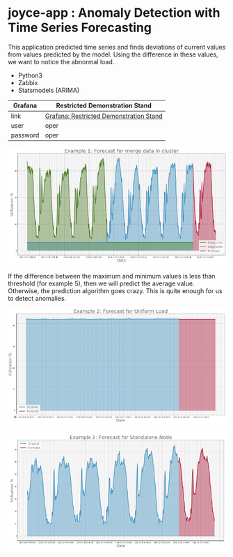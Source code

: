 # joyce-app : Anomaly Detection with Time Series Forecasting


This application predicted time series and finds deviations of current values from values predicted by the model. Using the difference in these values, we want to notice the abnormal load.

- Python3
- Zabbix
- Statsmodels (ARIMA)
    
Grafana | Restricted Demonstration Stand
------|------
link        |   [Grafana: Restricted Demonstration Stand](http://10.109.247.95:3000/d/2GCJf21Mk/joyce-restricted-demonstration-stand?from=1606998045019&orgId=1&to=1607936331698&var-hostname=protva14)
user       |   oper
password   |   oper

![Exaple1](./pics/example1.png)



If the difference between the maximum and minimum values is less than threshold (for example 5), 
then we will predict the average value. Otherwise, the prediction algorithm goes crazy.
This is quite enough for us to detect anomalies.

![Exaple2](./pics/example2.png)
 

![Exaple3](./pics/example3.png)
